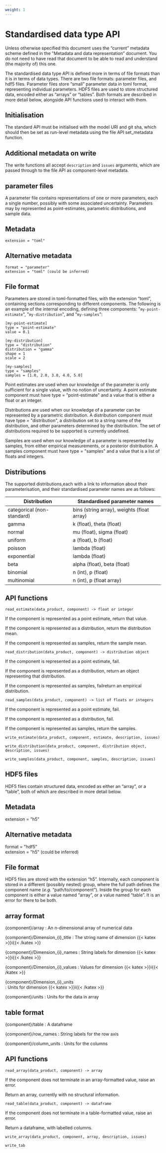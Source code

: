 ```yaml
---
weight: 1
---
```


# Standardised data type API 

Unless otherwise specified this document uses the “current” metadata scheme defined in the "Metadata and data representation” document. You do not need to have read that document to be able to read and understand (the majority of) this one. 

The standardised data type API is defined more in terms of file formats than it is in terms of data types. There are two file formats: parameter files, and hdf5 files. Parameter files store “small” parameter data in toml format, representing individual parameters. HDF5 files are used to store structured data, encoded either as “arrays” or “tables”. Both formats are described in more detail below, alongside API functions used to interact with them. 

## Initialisation 

The standard API must be initialised with the model URI and git sha, which should then be set as run-level metadata using the file API set_metadata function. 

## Additional metadata on write 

The write functions all accept `description` and `issues` arguments, which are passed through to the file API as component-level metadata. 

## parameter files 

A parameter file contains representations of one or more parameters, each a single number, possibly with some associated uncertainty. Parameters may by represented as point-estimates, parametric distributions, and sample data. 

## Metadata 

```
extension = "toml" 
```

## Alternative metadata 

```
format = "parameter"  
extension = "toml" (could be inferred) 
```

## File format 

Parameters are stored in toml-formatted files, with the extension “toml”, containing sections corresponding to different components. The following is an example of the internal encoding, defining three components: "`my-point-estimate`", "`my-distribution`", and "`my-samples`": 

```
[my-point-estimate] 
type = "point-estimate" 
value = 0.1 

[my-distribution] 
type = "distribution" 
distribution = "gamma" 
shape = 1 
scale = 2 
 
[my-samples] 
type = "samples" 
samples = [1.0, 2.0, 3.0, 4.0, 5.0] 
```

Point estimates are used when our knowledge of the parameter is only sufficient for a single value, with no notion of uncertainty. A point estimate component must have type = "point-estimate" and a value that is either a float or an integer. 

Distributions are used when our knowledge of a parameter can be represented by a parametric distribution. A distribution component must have type = "distribution", a distribution set to a string name of the distribution, and other parameters determined by the distribution. The set of distributions required to be supported is currently undefined. 

Samples are used when our knowledge of a parameter is represented by samples, from either empirical measurements, or a posterior distribution. A samples component must have type = "samples" and a value that is a list of floats and integers. 

## Distributions 

The supported distributions,each with a link to information about their parameterisation, and their standardised parameter names are as follows: 


| Distribution                  | Standardised parameter names                  |
| ----------------------------- | --------------------------------------------- |
| categorical (non-standard)    | bins (string array), weights (float array)    |
| gamma                         | k (float), theta (float)                      |
| normal                        | mu (float), sigma (float)                     |
| uniform                       | a (float), b (float)                          |
| poisson                       | lambda (float)                                |
| exponential                   | lambda (float)                                |
| beta                          | alpha (float), beta (float)                   |
| binomial                      | n (int), p (float)                            |
| multinomial                   | n (int), p (float array)                      |

## API functions 

`read_estimate(data_product, component) -> float or integer`

If the component is represented as a point estimate, return that value. 

If the component is represented as a distribution, return the distribution mean. 

If the component is represented as samples, return the sample mean. 

`read_distribution(data_product, component) -> distribution object`

If the component is represented as a point estimate, fail. 

If the component is represented as a distribution, return an object representing that distribution. 

If the component is represented as samples, failreturn an empirical distribution. 

`read_samples(data_product, component) -> list of floats or integers` 

If the component is represented as a point estimate, fail. 

If the component is represented as a distribution, fail. 

If the component is represented as samples, return the samples. 

`write_estimate(data_product, component, estimate, description, issues)` 

`write_distribution(data_product, component, distribution object, description, issues)`

`write_samples(data_product, component, samples, description, issues)` 

## HDF5 files 

HDF5 files contain structured data, encoded as either an “array”, or a “table”, both of which are described in more detail below. 

## Metadata 

extension = "h5"

## Alternative metadata 

format = "hdf5"  
extension = "h5" (could be inferred)

## File format 

HDF5 files are stored with the extension “h5”. Internally, each component is stored in a different (possibly nested) group, where the full path defines the component name (*e.g.* “path/to/component”). Inside the group for each component is either a value named “array”, or a value named “table”. It is an error for there to be both.

## array format

{component}/array
: An n-dimensional array of numerical data

{component}/Dimension_{i}_title
: The string name of dimension {{< katex >}}i{{< /katex >}}

{component}/Dimension_{i}_names
: String labels for dimension {{< katex >}}i{{< /katex >}}

{component}/Dimension_{i}_values
: Values for dimension {{< katex >}}i{{< /katex >}}

{component}/Dimension_{i}_units  
: Units for dimension {{< katex >}}i{{< /katex >}}

{component}/units
: Units for the data in array

## table format

{component}/table
: A dataframe

{component}/row_names
: String labels for the row axis

{component}/column_units
: Units for the columns

## API functions

`read_array(data_product, component) -> array`

If the component does not terminate in an array-formatted value, raise an error. 

Return an array, currently with no structural information. 

`read_table(data_product, component) -> dataframe`

If the component does not terminate in a table-formatted value, raise an error. 

Return a dataframe, with labelled columns. 

`write_array(data_product, component, array, description, issues)` 

`write_tab`

